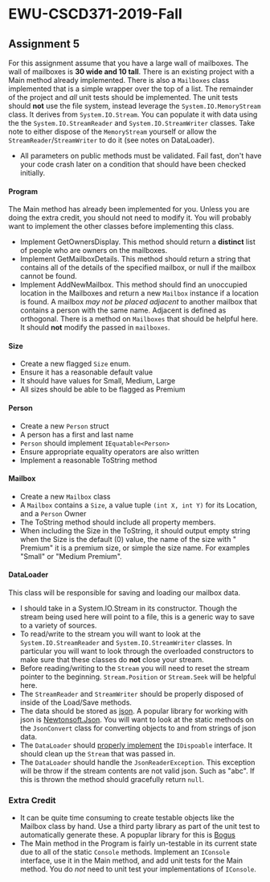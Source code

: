 # EWU-CSCD371-2019-Fall

## Assignment 5

For this assignment assume that you have a large wall of mailboxes. The wall of mailboxes is **30 wide and 10 tall**.
There is an existing project with a Main method already implemented. There is also a `Mailboxes` class implemented that is a simple wrapper over the top of a list. The remainder of the project and *all* unit tests should be implemented. The unit tests should **not** use the file system, instead leverage the `System.IO.MemoryStream` class. It derives from `System.IO.Stream`. You can populate it with data using the the `System.IO.StreamReader` and `System.IO.StreamWriter` classes. Take note to either dispose of the `MemoryStream` yourself or allow the `StreamReader`/`StreamWriter` to do it (see notes on DataLoader).

- All parameters on public methods must be validated. Fail fast, don't have your code crash later on a condition that should have been checked initially.

#### Program
The Main method has already been implemented for you. Unless you are doing the extra credit, you should not need to modify it. You will probably want to implement the other classes before implementing this class.
- Implement GetOwnersDisplay. This method should return a **distinct** list of people who are owners on the mailboxes.
- Implement GetMailboxDetails. This method should return a string that contains all of the details of the specified mailbox, or null if the mailbox cannot be found.
- Implement AddNewMailbox. This method should find an unoccupied location in the Mailboxes and return a new `Mailbox` instance if a location is found. A mailbox *may not be placed adjacent* to another mailbox that contains a person with the same name. Adjacent is defined as orthogonal. There is a method on `Mailboxes` that should be helpful here. It should **not** modify the passed in `mailboxes`.

#### Size
- Create a new flagged `Size` enum.
- Ensure it has a reasonable default value
- It should have values for Small, Medium, Large
- All sizes should be able to be flagged as Premium

#### Person
- Create a new `Person` struct
- A person has a first and last name
- `Person` should implement `IEquatable<Person>`
- Ensure appropriate equality operators are also written
- Implement a reasonable ToString method

#### Mailbox
- Create a new `Mailbox` class
- A `Mailbox` contains a `Size`, a value tuple `(int X, int Y)` for its Location, and a `Person` Owner
- The ToString method should include all property members.
- When including the Size in the ToString, it should output empty string when the Size is the default (0) value, the name of the size with " Premium" it is a premium size, or simple the size name. For examples "Small" or "Medium Premium".

#### DataLoader
This class will be responsible for saving and loading our mailbox data. 
- I should take in a System.IO.Stream in its constructor. Though the stream being used here will point to a file, this is a generic way to save to a variety of sources.
- To read/write to the stream you will want to look at the `System.IO.StreamReader` and `System.IO.StreamWriter` classes. In particular you will want to look through the overloaded constructors to make sure that these classes do **not** close your stream.
- Before reading/writing to the `Stream` you will need to reset the stream pointer to the beginning. `Stream.Position` or `Stream.Seek` will be helpful here.
- The `StreamReader` and `StreamWriter` should be properly disposed of inside of the Load/Save methods.
- The data should be stored as [json](https://en.wikipedia.org/wiki/JSON). A popular library for working with json is [Newtonsoft.Json](https://www.newtonsoft.com/json). You will want to look at the static methods on the `JsonConvert` class for converting objects to and from strings of json data.
- The `DataLoader` should [properly implement](https://docs.microsoft.com/en-us/dotnet/standard/garbage-collection/implementing-dispose#dispose-and-disposeboolean) the `IDispoable` interface. It should clean up the `Stream` that was passed in.
- The `DataLoader` should handle the `JsonReaderException`. This exception will be throw if the stream contents are not valid json. Such as "abc". If this is thrown the method should gracefully return `null`.

### Extra Credit
- It can be quite time consuming to create testable objects like the Mailbox class by hand. Use a third party library as part of the unit test to automatically generate these. A popuplar library for this is [Bogus](https://www.nuget.org/packages/Bogus/)
- The Main method in the Program is fairly un-testable in its current state due to all of the static `Console` methods. Implement an `IConsole` interface, use it in the Main method, and add unit tests for the Main method. You do *not* need to unit test your implementations of `IConsole`.